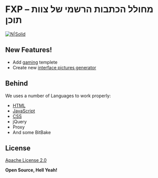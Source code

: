 # FXP – מחולל הכתבות הרשמי של צוות תוכן

[![N|Solid](https://fxptech.github.io/InterfacePictureGenerator/images/Content.png)](https://nodesource.com/products/nsolid)

## New Features!

  - Add [gaming][gam] templete
  - Create new [interface pictures generator][ipg]

Behind
----
We uses a number of Languages to work properly:

* [HTML][HTM]
* [JavaScript][JavaScript]
* [CSS][CS]
* jQuery
* Proxy
* And some BitBake

License
----

[Apache License 2.0][lic]


**Open Source, Hell Yeah!**

[//]: # (These are reference links used in the body of this note and get stripped out when the markdown processor does its job. There is no need to format nicely because it shouldn't be seen. Thanks SO - http://stackoverflow.com/questions/4823468/store-comments-in-markdown-syntax)

   [HTM]: <https://github.com/FxPTech/ArticleGenerator/blob/master/index.html>
   [CS]: <https://github.com/FxPTech/ArticleGenerator/blob/master/%D7%9E%D7%97%D7%95%D7%9C%D7%9C%20%D7%A6%D7%95%D7%95%D7%AA%20%D7%AA%D7%95%D7%9B%D7%9F_files/styleMain.css>
   [JavaScript]: <https://github.com/FxPTech/ArticleGenerator/blob/master/%D7%9E%D7%97%D7%95%D7%9C%D7%9C%20%D7%A6%D7%95%D7%95%D7%AA%20%D7%AA%D7%95%D7%9B%D7%9F_files/scriptMain.js>
   [gam]: <https://fxptech.github.io/ArticleGenerator/?dept=gaming>
   [ipg]: <https://fxptech.github.io/InterfacePictureGenerator/>
   [lic]: <https://github.com/FxPTech/ArticleGenerator/blob/master/LICENSE>
